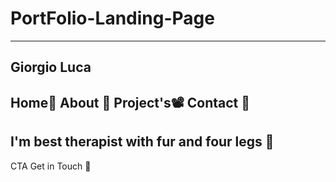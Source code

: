 # PortFolio-Landing-Page
------------------------
Giorgio Luca
------------------------
Home🏡 
About 🐶 
Project's📽 
Contact 📧 
--------------------------------------------
I'm best therapist with fur and four legs 🐶 
--------------------------------------------
CTA Get in Touch 🔳 

